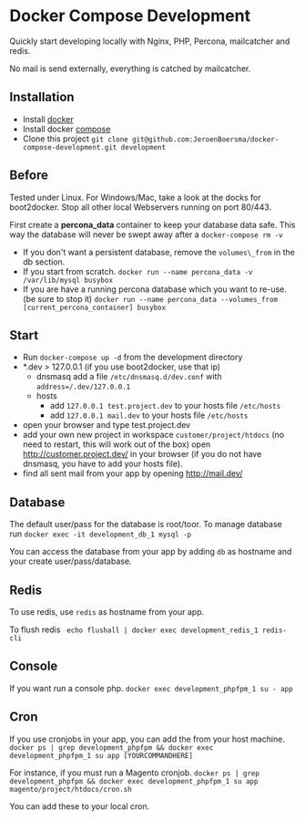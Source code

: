 
Docker Compose Development
===

Quickly start developing locally with Nginx, PHP, Percona, mailcatcher and redis.

No mail is send externally, everything is catched by mailcatcher.

Installation
---

- Install [docker](https://docs.docker.com/)
- Install docker [compose](https://docs.docker.com/compose/install/)
- Clone this project `git clone git@github.com:JeroenBoersma/docker-compose-development.git development`


Before
---

Tested under Linux. For Windows/Mac, take a look at the docks for boot2docker.
Stop all other local Webservers running on port 80/443.

First create a **percona\_data** container to keep your database data safe.
This way the database will never be swept away after a `docker-compose rm -v`

- If you don't want a persistent database, remove the `volumes\_from` in the db section.
- If you start from scratch.
  `docker run --name percona_data -v /var/lib/mysql busybox`
- If you are have a running percona database which you want to re-use. (be sure to stop it)
  `docker run --name percona_data --volumes_from [current_percona_container] busybox`

Start
---

- Run `docker-compose up -d` from the development directory
- \*.dev > 127.0.0.1 (if you use boot2docker, use that ip)
    - dnsmasq
      add a file `/etc/dnsmasq.d/dev.conf` with `address=/.dev/127.0.0.1`
    - hosts
        - add `127.0.0.1 test.project.dev` to your hosts file `/etc/hosts`
        - add `127.0.0.1 mail.dev` to your hosts file `/etc/hosts`
- open your browser and type test.project.dev
- add your own new project in workspace `customer/project/htdocs` (no need to restart, this will work out of the box)
  open http://customer.project.dev/ in your browser (if you do not have dnsmasq, you have to add your hosts file).
- find all sent mail from your app by opening http://mail.dev/


Database
---

The default user/pass for the database is root/toor.
To manage database run `docker exec -it development_db_1 mysql -p`

You can access the database from your app by adding `db` as hostname and your create user/pass/database.


Redis
---

To use redis, use `redis` as hostname from your app.

To flush redis ` echo flushall | docker exec development_redis_1 redis-cli`


Console
---

If you want run a console php.
`docker exec development_phpfpm_1 su - app`

Cron
---

If you use cronjobs in your app, you can add the from your host machine.
`docker ps | grep development_phpfpm && docker exec development_phpfpm_1 su app [YOURCOMMANDHERE]`

For instance, if you must run a Magento cronjob.
`docker ps | grep development_phpfpm && docker exec development_phpfpm_1 su app magento/project/htdocs/cron.sh`

You can add these to your local cron.


